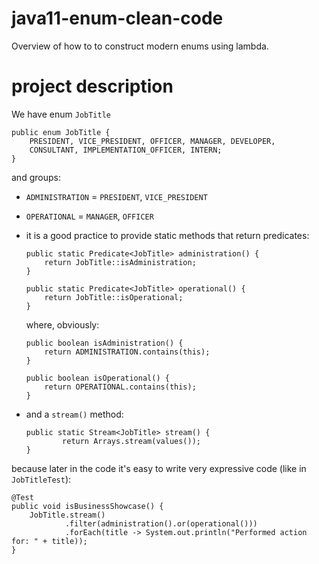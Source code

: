 # java11-enum-clean-code
Overview of how to to construct modern enums using lambda.

# project description
We have enum `JobTitle` 

```
public enum JobTitle {
    PRESIDENT, VICE_PRESIDENT, OFFICER, MANAGER, DEVELOPER,
    CONSULTANT, IMPLEMENTATION_OFFICER, INTERN;
}
```

and groups:
* `ADMINISTRATION` = `PRESIDENT`, `VICE_PRESIDENT`
* `OPERATIONAL` = `MANAGER`, `OFFICER`

* it is a good practice to provide static methods that return predicates:
    ```
    public static Predicate<JobTitle> administration() {
        return JobTitle::isAdministration;
    }
    
    public static Predicate<JobTitle> operational() {
        return JobTitle::isOperational;
    }
    ```
    where, obviously:
    ```
    public boolean isAdministration() {
        return ADMINISTRATION.contains(this);
    }
    
    public boolean isOperational() {
        return OPERATIONAL.contains(this);
    }
    ```
* and a `stream()` method:
    ```
    public static Stream<JobTitle> stream() {
            return Arrays.stream(values());
    }
    ```

because later in the code it's easy to write very expressive code
(like in `JobTitleTest`):
```
@Test
public void isBusinessShowcase() {
    JobTitle.stream()
            .filter(administration().or(operational()))
            .forEach(title -> System.out.println("Performed action for: " + title));
}
```